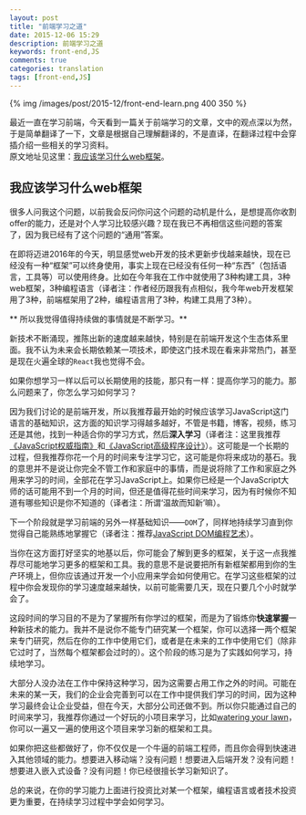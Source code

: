 ```yaml
---
layout: post
title: "前端学习之道"
date: 2015-12-06 15:29
description: 前端学习之道
keywords: front-end,JS
comments: true
categories: translation
tags: [front-end,JS]
---
```


{% img /images/post/2015-12/front-end-learn.png 400 350 %}  
  
最近一直在学习前端，今天看到一篇关于前端学习的文章，文中的观点深以为然，于是简单翻译了一下，文章是根据自己理解翻译的，不是直译，在翻译过程中会穿插介绍一些相关的学习资料。  
原文地址见这里：[我应该学习什么web框架][what-web-framework-should-i-learn]。  
  
<!--more-->  
  
## 我应该学习什么web框架
  
很多人问我这个问题，以前我会反问你问这个问题的动机是什么，是想提高你收割offer的能力，还是对个人学习比较感兴趣？现在我已不再相信这些问题的答案了，因为我已经有了这个问题的“通用”答案。  
  
在即将迈进2016年的今天，明显感觉web开发的技术更新步伐越来越快，现在已经没有一种“框架”可以终身使用，事实上现在已经没有任何一种“东西”（包括语言，工具等）可以使用终身。比如在今年我在工作中就使用了3种构建工具，3种web框架，3种编程语言（译者注：作者经历跟我有点相似，我今年web开发框架用了3种，前端框架用了2种，编程语言用了3种，构建工具用了3种）。  
  
** 所以我觉得值得持续做的事情就是不断学习。**  
  
新技术不断涌现，推陈出新的速度越来越快，特别是在前端开发这个生态体系里面。我不认为未来会长期依赖某一项技术，即使这门技术现在看来非常热门，甚至是现在火遍全球的`React`我也觉得不会。  
  
如果你想学习一样以后可以长期使用的技能，那只有一样：提高你学习的能力。那么问题来了，你怎么学习如何学习？  
  
因为我们讨论的是前端开发，所以我推荐最开始的时候应该学习JavaScript这门语言的基础知识，这方面的知识学习得越多越好，不管是书籍，博客，视频，练习还是其他，找到一种适合你的学习方式，然后**深入学习**（译者注：这里我推荐[《JavaScript权威指南》][javascript-book1]和[《JavaScript高级程序设计》][javascript-book2]）。这可能是一个长期的过程，但我推荐你花一个月的时间来专注学习它，这可能是你将来成功的基石。我的意思并不是说让你完全不管工作和家庭中的事情，而是说将除了工作和家庭之外用来学习的时间，全部花在学习JavaScript上。如果你已经是一个JavaScript大师的话可能用不到一个月的时间，但还是值得花些时间来学习，因为有时候你不知道有哪些知识是你不知道的（译者注：所谓‘温故而知新’嘛）。  
  
下一个阶段就是学习前端的另外一样基础知识——`DOM`了，同样地持续学习直到你觉得自己能熟练地掌握它（译者注：推荐[JavaScript DOM编程艺术][javascript-book3]）。  
  
当你在这方面打好坚实的地基以后，你可能会了解到更多的框架，关于这一点我推荐尽可能地学习更多的框架和工具。我的意思不是说要把所有新框架都用到你的生产环境上，但你应该通过开发一个小应用来学会如何使用它。在学习这些框架的过程中你会发现你的学习速度越来越快，以前可能需要几天，现在只要几个小时就学会了。  
  
这段时间的学习目的不是为了掌握所有你学过的框架，而是为了锻炼你**快速掌握**一种新技术的能力。我并不是说你不能专门研究某一个框架，你可以选择一两个框架来专门研究，然后在你的工作中使用它们，或者是在未来的工作中使用它们（除非它过时了，当然每个框架都会过时的）。这个阶段的练习是为了实践如何学习，持续地学习。  
  
大部分人没办法在工作中保持这种学习，因为这需要占用工作之外的时间。可能在未来的某一天，我们的企业会完善到可以在工作中提供我们学习的时间，因为这种学习最终会让企业受益，但在今天，大部分公司还做不到。所以你只能通过自己的时间来学习，我推荐你通过一个好玩的小项目来学习，比如[watering your lawn][water-your-lawn]，你可以一遍又一遍的使用这个项目来学习新的框架和工具。  
  
如果你把这些都做好了，你不仅仅是一个牛逼的前端工程师，而且你会得到快速进入其他领域的能力。想要进入移动端？没有问题！想要进入后端开发？没有问题！想要进入嵌入式设备？没有问题！你已经很擅长学习新知识了。  
  
总的来说，在你的学习能力上面进行投资比对某一个框架，编程语言或者技术投资更为重要，在持续学习过程中学会如何学习。  
  

[what-web-framework-should-i-learn]: https://medium.com/@djsmith42/what-web-framework-should-i-learn-a9285925ca1f#.g49ru17as
[javascript-book1]: http://book.douban.com/subject/1232061/
[javascript-book2]: http://book.douban.com/subject/10546125/
[javascript-book3]: http://book.douban.com/subject/6038371/
[water-your-lawn]: https://www.youtube.com/watch?v=m3jMWnrbUZA
